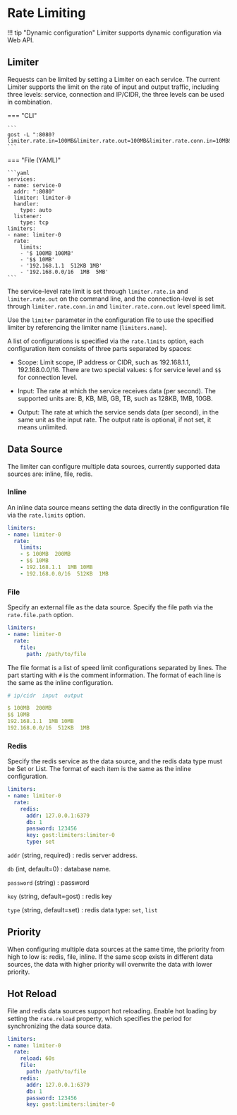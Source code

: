 # Rate Limiting

!!! tip "Dynamic configuration"
    Limiter supports dynamic configuration via Web API.

## Limiter

Requests can be limited by setting a Limiter on each service. The current Limiter supports the limit on the rate of input and output traffic, including three levels: service, connection and IP/CIDR, the three levels can be used in combination.

=== "CLI"

    ```
    gost -L ":8080?limiter.rate.in=100MB&limiter.rate.out=100MB&limiter.rate.conn.in=10MB&limiter.rate.conn.out=10MB"
    ```

=== "File (YAML)"

    ```yaml
    services:
    - name: service-0
      addr: ":8080"
	  limiter: limiter-0
      handler:
        type: auto
      listener:
        type: tcp
    limiters:
    - name: limiter-0
	  rate:
	    limits:
		- '$ 100MB 100MB'
		- '$$ 10MB'
		- '192.168.1.1  512KB 1MB'
		- '192.168.0.0/16  1MB  5MB'
    ```

The service-level rate limit is set through `limiter.rate.in` and `limiter.rate.out` on the command line, and the connection-level is set through `limiter.rate.conn.in` and `limiter.rate.conn.out` level speed limit.

Use the `limiter` parameter in the configuration file to use the specified limiter by referencing the limiter name (`limiters.name`).

A list of configurations is specified via the `rate.limits` option, each configuration item consists of three parts separated by spaces:

* Scope: Limit scope, IP address or CIDR, such as 192.168.1.1, 192.168.0.0/16. There are two special values: `$` for service level and `$$` for connection level.

* Input: The rate at which the service receives data (per second). The supported units are: B, KB, MB, GB, TB, such as 128KB, 1MB, 10GB.

* Output: The rate at which the service sends data (per second), in the same unit as the input rate. The output rate is optional, if not set, it means unlimited.

## Data Source

The limiter can configure multiple data sources, currently supported data sources are: inline, file, redis.


### Inline

An inline data source means setting the data directly in the configuration file via the `rate.limits` option.

```yaml
limiters:
- name: limiter-0
  rate:
    limits:
	- $ 100MB  200MB
	- $$ 10MB
	- 192.168.1.1  1MB 10MB
	- 192.168.0.0/16  512KB  1MB
```

### File

Specify an external file as the data source. Specify the file path via the `rate.file.path` option.

```yaml
limiters:
- name: limiter-0
  rate:
	file:
      path: /path/to/file
```

The file format is a list of speed limit configurations separated by lines. The part starting with `#` is the comment information. The format of each line is the same as the inline configuration.

```yaml
# ip/cidr  input  output

$ 100MB  200MB
$$ 10MB
192.168.1.1  1MB 10MB
192.168.0.0/16  512KB  1MB
```

### Redis

Specify the redis service as the data source, and the redis data type must be Set or List. The format of each item is the same as the inline configuration. 

```yaml
limiters:
- name: limiter-0
  rate:
    redis:
      addr: 127.0.0.1:6379
      db: 1
      password: 123456
      key: gost:limiters:limiter-0
	  type: set
```

`addr` (string, required)
:    redis server address.

`db` (int, default=0)
:    database name.

`password` (string)
:    password

`key` (string, default=gost)
:    redis key

`type` (string, default=set)
:    redis data type: `set`, `list`

## Priority

When configuring multiple data sources at the same time, the priority from high to low is: redis, file, inline. If the same scop exists in different data sources, the data with higher priority will overwrite the data with lower priority.

## Hot Reload

File and redis data sources support hot reloading. Enable hot loading by setting the `rate.reload` property, which specifies the period for synchronizing the data source data.

```yaml
limiters:
- name: limiter-0
  rate:
    reload: 60s
    file:
      path: /path/to/file
    redis:
      addr: 127.0.0.1:6379
	  db: 1
	  password: 123456
	  key: gost:limiters:limiter-0
```
